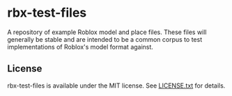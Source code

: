 # rbx-test-files
A repository of example Roblox model and place files. These files will generally be stable and are intended to be a common corpus to test implementations of Roblox's model format against.

## License
rbx-test-files is available under the MIT license. See [LICENSE.txt](LICENSE.txt) for details.
